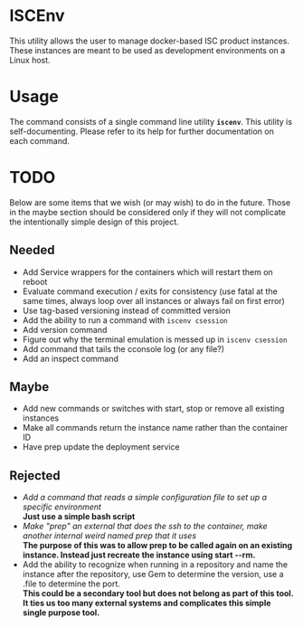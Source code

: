 # ISCEnv
This utility allows the user to manage docker-based ISC product instances.  These instances are meant to be used as
development environments on a Linux host.

# Usage
The command consists of a single command line utility **`iscenv`**.  This utility is self-documenting.  Please refer
to its help for further documentation on each command.

# TODO
Below are some items that we wish (or may wish) to do in the future.  Those in the maybe section should be considered
only if they will not complicate the intentionally simple design of this project.

## Needed
- Add Service wrappers for the containers which will restart them on reboot
- Evaluate command execution / exits for consistency (use fatal at the same times, always loop over all instances or always fail on first error)
- Use tag-based versioning instead of committed version
- Add the ability to run a command with `iscenv csession`
- Add version command
- Figure out why the terminal emulation is messed up in `iscenv csession`
- Add command that tails the cconsole log (or any file?)
- Add an inspect command

## Maybe
- Add new commands or switches with start, stop or remove all existing instances
- Make all commands return the instance name rather than the container ID
- Have prep update the deployment service

## Rejected
- _Add a command that reads a simple configuration file to set up a specific environment_  
**Just use a simple bash script**
- _Make "prep" an external that does the ssh to the container, make another internal weird named prep that it uses_  
**The purpose of this was to allow prep to be called again on an existing instance.  Instead just recreate the instance using start --rm.**
- Add the ability to recognize when running in a repository and name the instance after the repository, use Gem to determine the version, use a .file to determine the port.  
**This could be a secondary tool but does not belong as part of this tool.  It ties us too many external systems and complicates this simple single purpose tool.**
